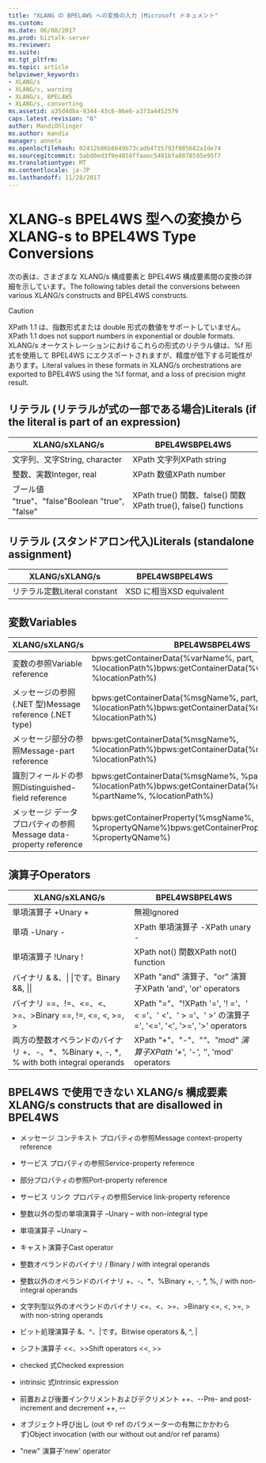 ```yaml
---
title: "XLANG の BPEL4WS への変換の入力 |Microsoft ドキュメント"
ms.custom: 
ms.date: 06/08/2017
ms.prod: biztalk-server
ms.reviewer: 
ms.suite: 
ms.tgt_pltfrm: 
ms.topic: article
helpviewer_keywords:
- XLANG/s
- XLANG/s, warning
- XLANG/s, BPEL4WS
- XLANG/s, converting
ms.assetid: a35d4dba-9344-43c8-86e6-a373a4452579
caps.latest.revision: "6"
author: MandiOhlinger
ms.author: mandia
manager: anneta
ms.openlocfilehash: 02412b86b8649b73cadb4715793f085682a1de74
ms.sourcegitcommit: 5abd0ed3f9e4858ffaaec5481bfa8878595e95f7
ms.translationtype: MT
ms.contentlocale: ja-JP
ms.lasthandoff: 11/28/2017
---
```

# <a name="xlang-s-to-bpel4ws-type-conversions"></a><span data-ttu-id="bd2d7-102">XLANG-s BPEL4WS 型への変換から</span><span class="sxs-lookup"><span data-stu-id="bd2d7-102">XLANG-s to BPEL4WS Type Conversions</span></span>
<span data-ttu-id="bd2d7-103">次の表は、さまざまな XLANG/s 構成要素と BPEL4WS 構成要素間の変換の詳細を示しています。</span><span class="sxs-lookup"><span data-stu-id="bd2d7-103">The following tables detail the conversions between various XLANG/s constructs and BPEL4WS constructs.</span></span>  
  
> [!CAUTION]
>  <span data-ttu-id="bd2d7-104">XPath 1.1 は、指数形式または double 形式の数値をサポートしていません。</span><span class="sxs-lookup"><span data-stu-id="bd2d7-104">XPath 1.1 does not support numbers in exponential or double formats.</span></span> <span data-ttu-id="bd2d7-105">XLANG/s オーケストレーションにおけるこれらの形式のリテラル値は、%f 形式を使用して BPEL4WS にエクスポートされますが、精度が低下する可能性があります。</span><span class="sxs-lookup"><span data-stu-id="bd2d7-105">Literal values in these formats in XLANG/s orchestrations are exported to BPEL4WS using the %f format, and a loss of precision might result.</span></span>  
  
## <a name="literals-if-the-literal-is-part-of-an-expression"></a><span data-ttu-id="bd2d7-106">リテラル (リテラルが式の一部である場合)</span><span class="sxs-lookup"><span data-stu-id="bd2d7-106">Literals (if the literal is part of an expression)</span></span>  
  
|<span data-ttu-id="bd2d7-107">XLANG/s</span><span class="sxs-lookup"><span data-stu-id="bd2d7-107">XLANG/s</span></span>|<span data-ttu-id="bd2d7-108">BPEL4WS</span><span class="sxs-lookup"><span data-stu-id="bd2d7-108">BPEL4WS</span></span>|  
|--------------|-------------|  
|<span data-ttu-id="bd2d7-109">文字列、文字</span><span class="sxs-lookup"><span data-stu-id="bd2d7-109">String, character</span></span>|<span data-ttu-id="bd2d7-110">XPath 文字列</span><span class="sxs-lookup"><span data-stu-id="bd2d7-110">XPath string</span></span>|  
|<span data-ttu-id="bd2d7-111">整数、実数</span><span class="sxs-lookup"><span data-stu-id="bd2d7-111">Integer, real</span></span>|<span data-ttu-id="bd2d7-112">XPath 数値</span><span class="sxs-lookup"><span data-stu-id="bd2d7-112">XPath number</span></span>|  
|<span data-ttu-id="bd2d7-113">ブール値 "true"、"false"</span><span class="sxs-lookup"><span data-stu-id="bd2d7-113">Boolean "true", "false"</span></span>|<span data-ttu-id="bd2d7-114">XPath true() 関数、false() 関数</span><span class="sxs-lookup"><span data-stu-id="bd2d7-114">XPath true(), false() functions</span></span>|  
  
## <a name="literals-standalone-assignment"></a><span data-ttu-id="bd2d7-115">リテラル (スタンドアロン代入)</span><span class="sxs-lookup"><span data-stu-id="bd2d7-115">Literals (standalone assignment)</span></span>  
  
|<span data-ttu-id="bd2d7-116">XLANG/s</span><span class="sxs-lookup"><span data-stu-id="bd2d7-116">XLANG/s</span></span>|<span data-ttu-id="bd2d7-117">BPEL4WS</span><span class="sxs-lookup"><span data-stu-id="bd2d7-117">BPEL4WS</span></span>|  
|--------------|-------------|  
|<span data-ttu-id="bd2d7-118">リテラル定数</span><span class="sxs-lookup"><span data-stu-id="bd2d7-118">Literal constant</span></span>|<span data-ttu-id="bd2d7-119">XSD に相当</span><span class="sxs-lookup"><span data-stu-id="bd2d7-119">XSD equivalent</span></span>|  
  
## <a name="variables"></a><span data-ttu-id="bd2d7-120">変数</span><span class="sxs-lookup"><span data-stu-id="bd2d7-120">Variables</span></span>  
  
|<span data-ttu-id="bd2d7-121">XLANG/s</span><span class="sxs-lookup"><span data-stu-id="bd2d7-121">XLANG/s</span></span>|<span data-ttu-id="bd2d7-122">BPEL4WS</span><span class="sxs-lookup"><span data-stu-id="bd2d7-122">BPEL4WS</span></span>|  
|--------------|-------------|  
|<span data-ttu-id="bd2d7-123">変数の参照</span><span class="sxs-lookup"><span data-stu-id="bd2d7-123">Variable reference</span></span>|<span data-ttu-id="bd2d7-124">bpws:getContainerData(%varName%,  part, %locationPath%)</span><span class="sxs-lookup"><span data-stu-id="bd2d7-124">bpws:getContainerData(%varName%,  part, %locationPath%)</span></span>|  
|<span data-ttu-id="bd2d7-125">メッセージの参照 (.NET 型)</span><span class="sxs-lookup"><span data-stu-id="bd2d7-125">Message reference (.NET type)</span></span>|<span data-ttu-id="bd2d7-126">bpws:getContainerData(%msgName%, part, %locationPath%)</span><span class="sxs-lookup"><span data-stu-id="bd2d7-126">bpws:getContainerData(%msgName%, part, %locationPath%)</span></span>|  
|<span data-ttu-id="bd2d7-127">メッセージ部分の参照</span><span class="sxs-lookup"><span data-stu-id="bd2d7-127">Message-part reference</span></span>|<span data-ttu-id="bd2d7-128">bpws:getContainerData(%msgName%, %locationPath%)</span><span class="sxs-lookup"><span data-stu-id="bd2d7-128">bpws:getContainerData(%msgName%, %locationPath%)</span></span>|  
|<span data-ttu-id="bd2d7-129">識別フィールドの参照</span><span class="sxs-lookup"><span data-stu-id="bd2d7-129">Distinguished-field reference</span></span>|<span data-ttu-id="bd2d7-130">bpws:getContainerData(%msgName%, %partName%, %locationPath%)</span><span class="sxs-lookup"><span data-stu-id="bd2d7-130">bpws:getContainerData(%msgName%, %partName%, %locationPath%)</span></span>|  
|<span data-ttu-id="bd2d7-131">メッセージ データ プロパティの参照</span><span class="sxs-lookup"><span data-stu-id="bd2d7-131">Message data-property reference</span></span>|<span data-ttu-id="bd2d7-132">bpws:getContainerProperty(%msgName%, %propertyQName%)</span><span class="sxs-lookup"><span data-stu-id="bd2d7-132">bpws:getContainerProperty(%msgName%, %propertyQName%)</span></span>|  
  
## <a name="operators"></a><span data-ttu-id="bd2d7-133">演算子</span><span class="sxs-lookup"><span data-stu-id="bd2d7-133">Operators</span></span>  
  
|<span data-ttu-id="bd2d7-134">XLANG/s</span><span class="sxs-lookup"><span data-stu-id="bd2d7-134">XLANG/s</span></span>|<span data-ttu-id="bd2d7-135">BPEL4WS</span><span class="sxs-lookup"><span data-stu-id="bd2d7-135">BPEL4WS</span></span>|  
|--------------|-------------|  
|<span data-ttu-id="bd2d7-136">単項演算子 +</span><span class="sxs-lookup"><span data-stu-id="bd2d7-136">Unary +</span></span>|<span data-ttu-id="bd2d7-137">無視</span><span class="sxs-lookup"><span data-stu-id="bd2d7-137">Ignored</span></span>|  
|<span data-ttu-id="bd2d7-138">単項 -</span><span class="sxs-lookup"><span data-stu-id="bd2d7-138">Unary -</span></span>|<span data-ttu-id="bd2d7-139">XPath 単項演算子 -</span><span class="sxs-lookup"><span data-stu-id="bd2d7-139">XPath unary -</span></span>|  
|<span data-ttu-id="bd2d7-140">単項演算子 !</span><span class="sxs-lookup"><span data-stu-id="bd2d7-140">Unary !</span></span>|<span data-ttu-id="bd2d7-141">XPath not() 関数</span><span class="sxs-lookup"><span data-stu-id="bd2d7-141">XPath not() function</span></span>|  
|<span data-ttu-id="bd2d7-142">バイナリ & &、&#124; &#124;です。</span><span class="sxs-lookup"><span data-stu-id="bd2d7-142">Binary &&, &#124;&#124;</span></span>|<span data-ttu-id="bd2d7-143">XPath "and" 演算子、"or" 演算子</span><span class="sxs-lookup"><span data-stu-id="bd2d7-143">XPath 'and', 'or' operators</span></span>|  
|<span data-ttu-id="bd2d7-144">バイナリ ==、!=、<=、<、>=、></span><span class="sxs-lookup"><span data-stu-id="bd2d7-144">Binary ==, !=, <=, <, >=, ></span></span>|<span data-ttu-id="bd2d7-145">XPath "="、"!</span><span class="sxs-lookup"><span data-stu-id="bd2d7-145">XPath '=', '!</span></span> <span data-ttu-id="bd2d7-146">='、' < ='、' <'、' > ='、' >' の演算子</span><span class="sxs-lookup"><span data-stu-id="bd2d7-146">=', '<=', '<', '>=', '>' operators</span></span>|  
|<span data-ttu-id="bd2d7-147">両方の整数オペランドのバイナリ +、-、*、%</span><span class="sxs-lookup"><span data-stu-id="bd2d7-147">Binary +, -, *, % with both integral operands</span></span>|<span data-ttu-id="bd2d7-148">XPath "+"、"-"、"*"、"mod" 演算子</span><span class="sxs-lookup"><span data-stu-id="bd2d7-148">XPath '+', '-', '*', 'mod' operators</span></span>|  
  
## <a name="xlangs-constructs-that-are-disallowed-in-bpel4ws"></a><span data-ttu-id="bd2d7-149">BPEL4WS で使用できない XLANG/s 構成要素</span><span class="sxs-lookup"><span data-stu-id="bd2d7-149">XLANG/s constructs that are disallowed in BPEL4WS</span></span>  
  
-   <span data-ttu-id="bd2d7-150">メッセージ コンテキスト プロパティの参照</span><span class="sxs-lookup"><span data-stu-id="bd2d7-150">Message context-property reference</span></span>  
  
-   <span data-ttu-id="bd2d7-151">サービス プロパティの参照</span><span class="sxs-lookup"><span data-stu-id="bd2d7-151">Service-property reference</span></span>  
  
-   <span data-ttu-id="bd2d7-152">部分プロパティの参照</span><span class="sxs-lookup"><span data-stu-id="bd2d7-152">Port-property reference</span></span>  
  
-   <span data-ttu-id="bd2d7-153">サービス リンク プロパティの参照</span><span class="sxs-lookup"><span data-stu-id="bd2d7-153">Service link-property reference</span></span>  
  
-   <span data-ttu-id="bd2d7-154">整数以外の型の単項演算子 –</span><span class="sxs-lookup"><span data-stu-id="bd2d7-154">Unary – with non-integral type</span></span>  
  
-   <span data-ttu-id="bd2d7-155">単項演算子 ~</span><span class="sxs-lookup"><span data-stu-id="bd2d7-155">Unary ~</span></span>  
  
-   <span data-ttu-id="bd2d7-156">キャスト演算子</span><span class="sxs-lookup"><span data-stu-id="bd2d7-156">Cast operator</span></span>  
  
-   <span data-ttu-id="bd2d7-157">整数オペランドのバイナリ / </span><span class="sxs-lookup"><span data-stu-id="bd2d7-157">Binary / with integral operands</span></span>  
  
-   <span data-ttu-id="bd2d7-158">整数以外のオペランドのバイナリ +、-、*、%</span><span class="sxs-lookup"><span data-stu-id="bd2d7-158">Binary +, -, *, %, / with non-integral operands</span></span>  
  
-   <span data-ttu-id="bd2d7-159">文字列型以外のオペランドのバイナリ <=、<、>=、></span><span class="sxs-lookup"><span data-stu-id="bd2d7-159">Binary <=, <, >=, > with non-string operands</span></span>  
  
-   <span data-ttu-id="bd2d7-160">ビット処理演算子 &、^、&#124;です。</span><span class="sxs-lookup"><span data-stu-id="bd2d7-160">Bitwise operators &, ^, &#124;</span></span>  
  
-   <span data-ttu-id="bd2d7-161">シフト演算子 <<、>></span><span class="sxs-lookup"><span data-stu-id="bd2d7-161">Shift operators <<, >></span></span>  
  
-   <span data-ttu-id="bd2d7-162">checked 式</span><span class="sxs-lookup"><span data-stu-id="bd2d7-162">Checked expression</span></span>  
  
-   <span data-ttu-id="bd2d7-163">intrinsic 式</span><span class="sxs-lookup"><span data-stu-id="bd2d7-163">Intrinsic expression</span></span>  
  
-   <span data-ttu-id="bd2d7-164">前置および後置インクリメントおよびデクリメント ++、--</span><span class="sxs-lookup"><span data-stu-id="bd2d7-164">Pre- and post- increment and decrement ++, --</span></span>  
  
-   <span data-ttu-id="bd2d7-165">オブジェクト呼び出し (out や ref のパラメーターの有無にかかわらず)</span><span class="sxs-lookup"><span data-stu-id="bd2d7-165">Object invocation (with our without out and/or ref params)</span></span>  
  
-   <span data-ttu-id="bd2d7-166">"new" 演算子</span><span class="sxs-lookup"><span data-stu-id="bd2d7-166">'new' operator</span></span>